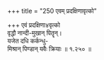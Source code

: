 +++
title = "250 एवम् प्रदक्षिणावृत्को"

+++
एवं प्रदक्षिणा४वृत्को  
वृद्धौ नान्दी-मुखान् पितॄन्।  
यजेत दधि कर्कन्धु-  
मिश्रान् पिण्डान् यवैः क्रियाः  ॥ १.२५० ॥